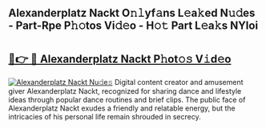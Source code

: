 ## Alexanderplatz Nackt O𝚗𝚕yf𝚊ns L𝚎a𝚔ed N𝚞𝚍es - Part-Rpe P𝚑𝚘tos Vi𝚍𝚎o - H𝚘𝚝 Part L𝚎a𝚔s NYloi

# <h2><a href="http://kf5f9z.oniu.top/?m=Alexanderplatz+Nackt">🔗👉 🔴 Alexanderplatz Nackt P𝚑ot𝚘𝚜 V𝚒d𝚎o</a></h2>

[![Alexanderplatz Nackt Nu𝚍e𝚜](https://i.imgur.com/0qMVB7G.gif)](http://kf5f9z.oniu.top/?m=Alexanderplatz+Nackt)
Digital content creator and amusement giver Alexanderplatz Nackt, recognized for sharing dance and lifestyle ideas through popular dance routines and brief clips. The public face of Alexanderplatz Nackt exudes a friendly and relatable energy, but the intricacies of his personal life remain shrouded in secrecy.  
